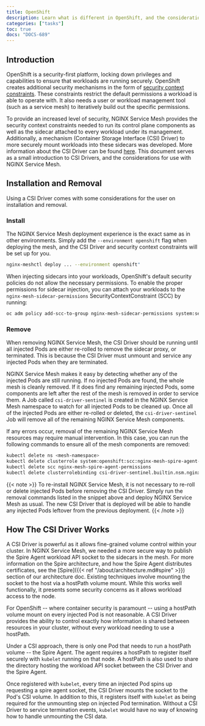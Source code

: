 ```yaml
---
title: OpenShift
description: Learn what is different in OpenShift, and the considerations a user must make.
categories: ["tasks"]
toc: true
docs: "DOCS-689"
---
```


## Introduction

OpenShift is a security-first platform, locking down privileges and capabilities to ensure that workloads are running securely. OpenShift creates additional security mechanisms in the form of [security context constraints](https://docs.openshift.com/container-platform/4.8/authentication/managing-security-context-constraints.html). These constraints restrict the default permissions a workload is able to operate with. It also needs a user or workload management tool (such as a service mesh) to iteratively build out the specific permissions.

To provide an increased level of security, NGINX Service Mesh provides the security context constraints needed to run its control plane components as well as the sidecar attached to every workload under its management. Additionally, a mechanism (Container Storage Interface (CSI) Driver) to more securely mount workloads into these sidecars was developed. More information about the CSI Driver can be found [here](https://kubernetes-csi.github.io/docs/introduction.html). This document serves as a small introduction to CSI Drivers, and the considerations for use with NGINX Service Mesh.

## Installation and Removal

Using a CSI Driver comes with some considerations for the user on installation and removal.

### Install

The NGINX Service Mesh deployment experience is the exact same as in other environments. Simply add the `--environment openshift` flag when deploying the mesh, and the CSI Driver and security context constraints will be set up for you.

```bash
nginx-meshctl deploy ... --environment openshift"
```

When injecting sidecars into your workloads, OpenShift's default security policies do not allow the necessary permissions. To enable the proper permissions for sidecar injection, you can attach your workloads to the `nginx-mesh-sidecar-permissions` SecurityContextConstraint (SCC) by running:

```bash
oc adm policy add-scc-to-group nginx-mesh-sidecar-permissions system:serviceaccounts:<workload-namespace>
```

### Remove

When removing NGINX Service Mesh, the CSI Driver should be running until all injected Pods are either re-rolled to remove the sidecar proxy, or terminated. This is because the CSI Driver must unmount and service any injected Pods when they are terminated.

NGINX Service Mesh makes it easy by detecting whether any of the injected Pods are still running. If no injected Pods are found, the whole mesh is cleanly removed. If it does find any remaining injected Pods, some components are left after the rest of the mesh is removed in order to service them. A Job called `csi-driver-sentinel` is created in the NGINX Service Mesh namespace to watch for all injected Pods to be cleaned up. Once all of the injected Pods are either re-rolled or deleted, the `csi-driver-sentinel` Job will remove all of the remaining NGINX Service Mesh components.

If any errors occur, removal of the remaining NGINX Service Mesh resources may require manual intervention. In this case, you can run the following commands to ensure all of the mesh components are removed:

```bash
kubectl delete ns <mesh-namespace>
kubectl delete clusterrole system:openshift:scc:nginx-mesh-spire-agent-permissions
kubectl delete scc nginx-mesh-spire-agent-permissions
kubectl delete clusterrolebinding csi-driver-sentinel.builtin.nsm.nginx
```

{{< note >}}
To re-install NGINX Service Mesh, it is not necessary to re-roll or delete injected Pods before removing the CSI Driver. Simply run the removal commands listed in the snippet above and deploy NGINX Service Mesh as usual. The new CSI Driver that is deployed will be able to handle any injected Pods leftover from the previous deployment.
{{< /note >}}

## How The CSI Driver Works

A CSI Driver is powerful as it allows fine-grained volume control within your cluster. In NGINX Service Mesh, we needed a more secure way to publish the Spire Agent workload API socket to the sidecars in the mesh. For more information on the Spire architecture, and how the Spire Agent distributes certificates, see the [Spire]({{< ref "/about/architecture.md#spire" >}}) section of our architecture doc. Existing techniques involve mounting the socket to the host via a hostPath volume mount. While this works well functionally, it presents some security concerns as it allows workload access to the node.

For OpenShift -- where container security is paramount -- using a hostPath volume mount on every injected Pod is not reasonable. A CSI Driver provides the ability to control exactly how information is shared between resources in your cluster, without every workload needing to use a hostPath.

Under a CSI approach, there is only one Pod that needs to run a hostPath volume -- the Spire Agent. The agent requires a hostPath to register itself securely with `kubelet` running on that node. A hostPath is also used to share the directory hosting the workload API socket between the CSI Driver and the Spire Agent.

Once registered with `kubelet`, every time an injected Pod spins up requesting a spire agent socket, the CSI Driver mounts the socket to the Pod's CSI volume. In addition to this, it registers itself with `kubelet` as being required for the unmounting step on injected Pod termination. Without a CSI Driver to service termination events, `kubelet` would have no way of knowing how to handle unmounting the CSI data.
